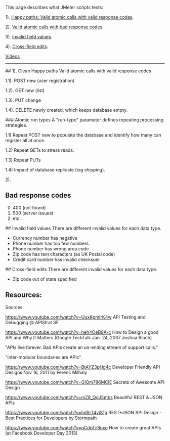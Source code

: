 This page describes what JMeter scripts tests:

1). <a href="#HappyPath">Happy paths: Valid atomic calls with valid response codes</a>.

2). <a href="#BadResponseCodes">Valid atomic calls with bad response codes</a>.

3). <a href="#InvalidFieldValues">Invalid field values</a>.

4). <a href="#CrossFieldEdits">Cross-field edits</a>.

<a href="#Resources">Videos</a>

<hr />

<a id="CleanHappyPath">
## 1). Clean Happy paths</a>
Valid atomic calls with valid response codes

 1.1). POST new (user registration)

 1.2). GET new (list)
 
 1.3). PUT change
 
 1.4). DELETE newly created, which keeps database empty.

<a id="AtomicRunTypes">
### Atomic run types</a>
A "run-type" parameter defines repeating processing strategies.

 1.1) Repeat POST new to populate the database and identify how many can register all at once.

 1.2) Repeat GETs to stress reads.
 
 1.3) Repeat PUTs 
 
 1.4) Impact of database replicate (log shipping).

2). <a id="BadResponseCodes">
## Bad response codes</a>

 0. 400 (not found)
 0. 500 (server issues)
 0. etc.


<a id="InvalidFieldValues">
## Invalid field values</a>
There are different invalid values for each data type.

  * Currency number has negative
  * Phone number has too few numbers
  * Phone number has wrong area code
  * Zip code has text characters (as UK Postal code)
  * Credit card number has invalid checksum

<a id="CrossFieldEdits">
## Cross-field edits</a>
There are different invalid values for each data type.

  * Zip code out of state specified

## Resources:
Sources:

https://www.youtube.com/watch?v=UuxKpmIrK4w
API Testing and Debugging @ APIStrat SF

https://www.youtube.com/watch?v=heh4OeB9A-c
How to Design a good API and Why It Matters
(Google TechTalk Jan. 24, 2007 Joshua Bloch)

 "APIs live forever. Bad APIs create an un-ending stream of support calls."
 
 "inter-modular boundaries are APIs".

https://www.youtube.com/watch?v=BtAYZ3pHg4c
Developer Friendly API Designs
Nov 16, 2011 by Ferenc Milhaly 

https://www.youtube.com/watch?v=QlQm786MClE
Secrets of Awesome API Design

https://www.youtube.com/watch?v=mZ8_QgJ5mbs
Beautiful REST & JSON APIs

https://www.youtube.com/watch?v=hdSrT4yjS1g
REST+JSON API Design - Best Practices for Developers
by Stormpath

https://www.youtube.com/watch?v=qCdpTji8nxo
How to create great APIs
(at Facebook Developer Day 2013)
